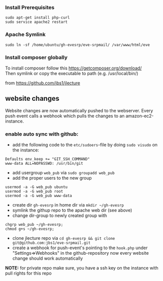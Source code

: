 ### Install Prerequisites

```
sudo apt-get install php-curl
sudo service apache2 restart
```

### Apache Symlink
```
sudo ln -sf /home/ubuntu/gh-evesrp/eve-srpmail/ /var/www/html/eve
```

### Install composer globally
To install composer follow this https://getcomposer.org/download/  
Then symlink or copy the executable to path (e.g. /usr/local/bin/)


from https://github.com/jbs1/jlecture

## website changes
Website changes are now automatically pushed to the webserver. Every push event calls a webhook which pulls the changes to an amazon-ec2-instance.  
### enable auto sync with github:
* add the following code to the `etc/sudoers`-file by doing `sudo visudo` on the instance:
```
Defaults env_keep += "GIT_SSH_COMMAND"
www-data ALL=NOPASSWD: /usr/bin/git
```
* add usergroup `web_pub` via `sudo groupadd web_pub`
* add the proper users to the new group
```
usermod -a -G web_pub ubuntu
usermod -a -G web_pub root
usermod -a -G web_pub www-data
```
* create dir `gh-evesrp` in home dir via `mkdir ~/gh-evesrp`
* symlink the githup repo to the apache web dir (see above)
* change dir-group to newly created group with
```
chgrp web_pub ~/gh-evesrp;
chmod g+s ~/gh-evesrp;
```
* clone jlecture repo via `cd gh-evesrp && git clone git@github.com:jbs1/eve-srpmail.git`
* create a webhook for push-event's pointing to the `hook.php` under "Settings=>Webhooks" in the github-repository
now every website change should work automatically  

**NOTE:** for private repo make sure, you have a ssh key on the instance with pull rights for this repo
